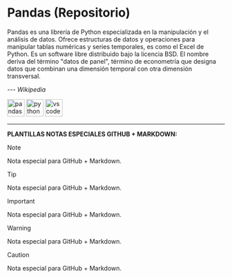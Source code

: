 # Pandas (Repositorio)

Pandas es una librería de Python especializada en la manipulación y el análisis de datos. Ofrece estructuras de datos y operaciones para manipular tablas numéricas y series temporales, es como el Excel de Python. Es un software libre distribuido bajo la licencia BSD.​ El nombre deriva del término "datos de panel", término de econometría que designa datos que combinan una dimensión temporal con otra dimensión transversal.

*--- Wikipedia*

<img src="https://upload.wikimedia.org/wikipedia/commons/e/ed/Pandas_logo.svg" alt="pandas" height="40"/> <img src="https://upload.wikimedia.org/wikipedia/commons/c/c3/Python-logo-notext.svg" alt="python" width="40" height="40"/>
<img src="https://code.visualstudio.com/assets/images/code-stable.png" alt="vscode" width="40" height="40"/>

---

**PLANTILLAS NOTAS ESPECIALES GITHUB + MARKDOWN:**

> [!NOTE]
> Nota especial para GitHub + Markdown.

> [!TIP]
> Nota especial para GitHub + Markdown.

> [!IMPORTANT]
> Nota especial para GitHub + Markdown.

> [!WARNING]
> Nota especial para GitHub + Markdown.

> [!CAUTION]
> Nota especial para GitHub + Markdown.

<style>
    @media (prefers-color-scheme: dark) {
        img[src="https://upload.wikimedia.org/wikipedia/commons/e/ed/Pandas_logo.svg"] {
            content: url("https://pandas.pydata.org/static/img/pandas_white.svg");
        }
}
</style>
